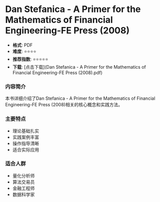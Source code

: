 # Dan Stefanica - A Primer for the Mathematics of Financial Engineering-FE Press (2008)

- **格式**: PDF
- **难度**: ⭐⭐⭐⭐
- **推荐指数**: ⭐⭐⭐⭐⭐
- **下载**: [点击下载](Dan Stefanica - A Primer for the Mathematics of Financial Engineering-FE Press (2008).pdf)

### 内容简介
本书详细介绍了Dan Stefanica - A Primer for the Mathematics of Financial Engineering-FE Press (2008)相关的核心概念和实践方法。

### 主要特点
- 理论基础扎实
- 实践案例丰富
- 操作指导清晰
- 适合实际应用

### 适合人群
- 量化分析师
- 算法交易员
- 金融工程师
- 数据科学家
